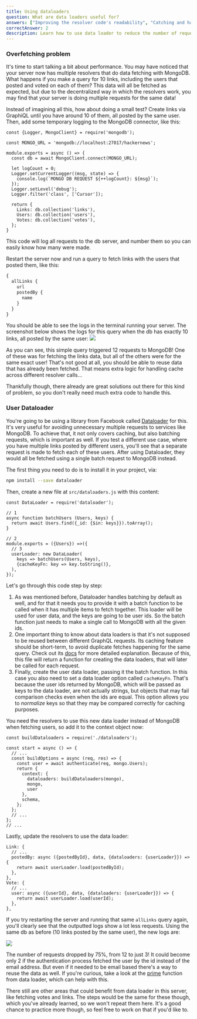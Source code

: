 ```yaml
---
title: Using dataloaders
question: What are data loaders useful for?
answers: ["Improving the resolver code's readability", "Catching and handling errors", "Reducing the number of data requests", "Making data fetch calls consistent"]
correctAnswer: 2
description: Learn how to use data loader to reduce the number of requests to services like MongoDB.
---
```


### Overfetching problem

It's time to start talking a bit about performance. You may have noticed that your server now has multiple resolvers that do data fetching with MongoDB. What happens if you make a query for 10 links, including the users that posted and voted on each of them? This data will all be fetched as expected, but due to the decentralized way in which the resolvers work, you may find that your server is doing multiple requests for the same data!

<Instruction>

Instead of imagining all this, how about doing a small test? Create links via GraphiQL until you have around 10 of them, all posted by the same user. Then, add some temporary logging to the MongoDB connector, like this:

```js{1-1,8-13}(path=".../hackernews-graphql-js/src/index.js")
const {Logger, MongoClient} = require('mongodb');

const MONGO_URL = 'mongodb://localhost:27017/hackernews';

module.exports = async () => {
  const db = await MongoClient.connect(MONGO_URL);

  let logCount = 0;
  Logger.setCurrentLogger((msg, state) => {
    console.log(`MONGO DB REQUEST ${++logCount}: ${msg}`);
  });
  Logger.setLevel('debug');
  Logger.filter('class', ['Cursor']);

  return {
    Links: db.collection('links'),
    Users: db.collection('users'),
    Votes: db.collection('votes'),
  };
}
```

</Instruction>

This code will log all requests to the db server, and number them so you can easily know how many were made. 

<Instruction>

Restart the server now and run a query to fetch links with the users that posted them, like this:

```graphql
{
  allLinks {
    url
    postedBy {
      name
    }
  }
}
```

</Instruction>

You should be able to see the logs in the terminal running your server. The screenshot below shows the logs for this query when the db has exactly 10 links, all posted by the same user:
![](https://vtex.quip.com/-/blob/MYYAAAFJyue/RS__wQn8R-8x7uikX2AeIQ)

As you can see, this simple query triggered 12 requests to MongoDB! One of these was for fetching the links data, but all of the others were for the same exact user! That's not good at all, you should be able to reuse data that has already been fetched. That means extra logic for handling cache across different resolver calls...

Thankfully though, there already are great solutions out there for this kind of problem, so you don't really need much extra code to handle this.

### User Dataloader

You're going to be using a library from Facebook called [Dataloader](https://www.npmjs.com/package/dataloader) for this. It's very useful for avoiding unnecessary multiple requests to services like MongoDB. To achieve that, it not only covers caching, but also batching requests, which is important as well. If you test a different use case, where you have multiple links posted by different users, you'll see that a separate request is made to fetch each of these users. After using Dataloader, they would all be fetched using a single batch request to MongoDB instead.

<Instruction>

The first thing you need to do is to install it in your project, via:

```bash
npm install --save dataloader
```

</Instruction>

<Instruction>

Then, create a new file at `src/dataloaders.js` with this content:

```js(path=".../hackernews-graphql-js/src/dataloaders.js")
const DataLoader = require('dataloader');

// 1
async function batchUsers (Users, keys) {
  return await Users.find({_id: {$in: keys}}).toArray();
}

// 2
module.exports = ({Users}) =>({
  // 3
  userLoader: new DataLoader(
    keys => batchUsers(Users, keys),
    {cacheKeyFn: key => key.toString()},
  ),
});
```

</Instruction>

Let's go through this code step by step:

1. As was mentioned before, Dataloader handles batching by default as well, and for that it needs you to provide it with a batch function to be called when it has multiple items to fetch together. This loader will be used for user data, and the keys are going to be user ids. So the batch function just needs to make a single call to MongoDB with all the given ids.
2. One important thing to know about data loaders is that it's not supposed to be reused between different GraphQL requests. Its caching feature should be short-term, to avoid duplicate fetches happening for the same query. Check out its [docs](https://github.com/facebook/dataloader#caching-per-request) for more detailed explanation. Because of this, this file will return a function for creating the data loaders, that will later be called for each request.
3. Finally, create the user data loader, passing it the batch function. In this case you also need to set a data loader option called `cacheKeyFn`. That's because the user ids returned by MongoDB, which will be passed as keys to the data loader, are not actually strings, but objects that may fail comparison checks even when the ids are equal. This option allows you to *normalize* keys so that they may be compared correctly for caching purposes.

<Instruction>

You need the resolvers to use this new data loader instead of MongoDB when fetching users, so add it to the context object now:

```js{1-1,9-9}(path=".../hackernews-graphql-js/src/index.js")
const buildDataloaders = require('./dataloaders');

const start = async () => {
  // ...
  const buildOptions = async (req, res) => {
    const user = await authenticate(req, mongo.Users);
    return {
      context: {
        dataloaders: buildDataloaders(mongo),
        mongo,
        user
      },
      schema,
    };
  };
  // ...
};
// ...
```

</Instruction>

<Instruction>

Lastly, update the resolvers to use the data loader:

```js(path=".../hackernews-graphql-js/src/schema/resolvers.js")
Link: {
  // ...
  postedBy: async ({postedById}, data, {dataloaders: {userLoader}}) => {
    return await userLoader.load(postedById);
  },
},
Vote: {
  // ...
  user: async ({userId}, data, {dataloaders: {userLoader}}) => {
    return await userLoader.load(userId);
  },
},
```

</Instruction>

If you try restarting the server and running that same `allLinks` query again, you'll clearly see that the outputted logs show a lot less requests. Using the same db as before (10 links posted by the same user), the new logs are:

![](https://vtex.quip.com/-/blob/MYYAAAFJyue/pJ8yEDKe5EpDjHudIQwHhA)

The number of requests dropped by 75%, from 12 to just 3! It could become only 2 if the authentication process fetched the user by the id instead of the email address. But even if it needed to be email based there's a way to reuse the data as well. If you're curious, take a look at the [prime](https://github.com/facebook/dataloader#loading-by-alternative-keys) function from data loader, which can help with this.

There still are other areas that could benefit from data loader in this server, like fetching votes and links. The steps would be the same for these though, which you've already learned, so we won't repeat them here. It's a good chance to practice more though, so feel free to work on that if you'd like to.
